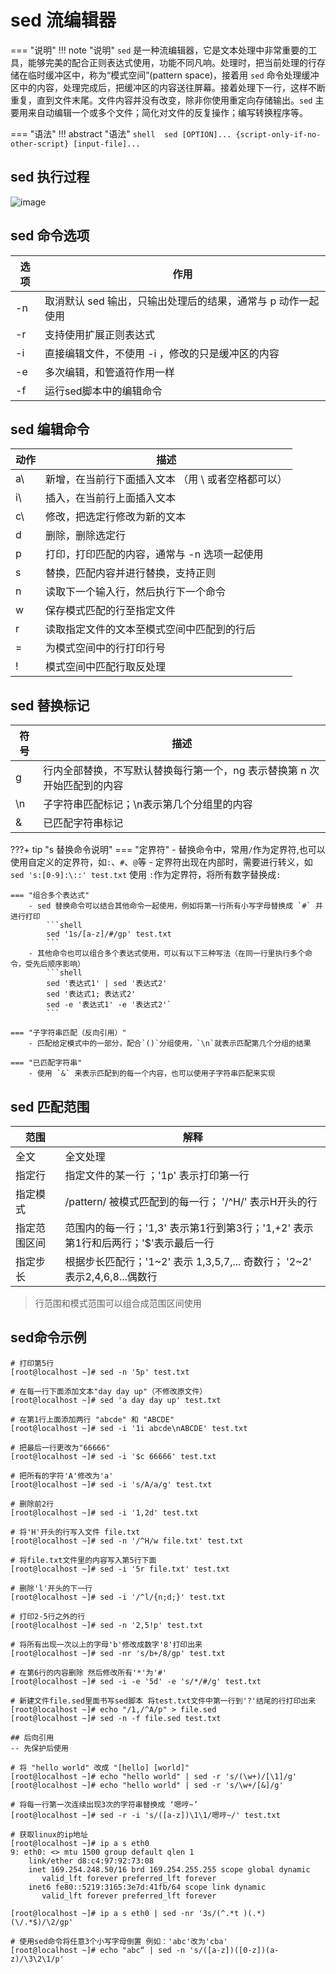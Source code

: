 # sed 流编辑器

=== "说明"
    !!! note "说明"
        `sed` 是一种流编辑器，它是文本处理中非常重要的工具，能够完美的配合正则表达式使用，功能不同凡响。处理时，把当前处理的行存储在临时缓冲区中，称为“模式空间”(pattern space)，接着用 `sed` 命令处理缓冲区中的内容，处理完成后，把缓冲区的内容送往屏幕。接着处理下一行，这样不断重复，直到文件末尾。文件内容并没有改变，除非你使用重定向存储输出。`sed` 主要用来自动编辑一个或多个文件；简化对文件的反复操作；编写转换程序等。

=== "语法"
    !!! abstract "语法"
        ```shell 
        sed [OPTION]... {script-only-if-no-other-script} [input-file]...
        ```

## sed 执行过程
![image](https://xlog.app/_next/image?url=https%3A%2F%2Fipfs.4everland.xyz%2Fipfs%2Fbafkreicsc4ek6ey5do2fme3g2m77mmeyex64rspnyyk42xbtxu356t5qgu&w=1080&q=75)


 
## sed 命令选项

| 选项 | 作用                                                         |
| ---- | ------------------------------------------------------------ |
| -n   | 取消默认 sed 输出，只输出处理后的结果，通常与 p 动作一起使用 |
| -r   | 支持使用扩展正则表达式                                       |
| -i   | 直接编辑文件，不使用 -i ，修改的只是缓冲区的内容             |
| -e   | 多次编辑，和管道符作用一样                                   |
| -f   | 运行sed脚本中的编辑命令                                      |



## sed 编辑命令

| 动作 | 描述                                               |
| ---- | -------------------------------------------------- |
| a\\  | 新增，在当前行下面插入文本 （用 \ 或者空格都可以） |
| i\\  | 插入，在当前行上面插入文本                         |
| c\\  | 修改，把选定行修改为新的文本                       |
| d    | 删除，删除选定行                                   |
| p    | 打印，打印匹配的内容，通常与 -n 选项一起使用       |
| s    | 替换，匹配内容并进行替换，支持正则                 |
| n    | 读取下一个输入行，然后执行下一个命令               |
| w    | 保存模式匹配的行至指定文件                         |
| r    | 读取指定文件的文本至模式空间中匹配到的行后         |
| =    | 为模式空间中的行打印行号                           |
| !    | 模式空间中匹配行取反处理                           |



## sed 替换标记

| 符号 | 描述                                                         |
| ---- | ------------------------------------------------------------ |
| g    | 行内全部替换，不写默认替换每行第一个，ng 表示替换第 n 次开始匹配到的内容 |
| \n   | 子字符串匹配标记；\n表示第几个分组里的内容                   |
| &    | 已匹配字符串标记                                             |

???+ tip  "s 替换命令说明" 
    === "定界符"
        - 替换命令中，常用`/`作为定界符,也可以使用自定义的定界符，如`:`、`#`、`@`等 
        - 定界符出现在内部时，需要进行转义，如 `sed 's:[0-9]:\::' test.txt` 使用 `:`作为定界符，将所有数字替换成`:`

    === "组合多个表达式"
        - sed 替换命令可以结合其他命令一起使用，例如将第一行所有小写字母替换成 `#` 并进行打印
            ```shell 
            sed '1s/[a-z]/#/gp' test.txt
            ```
        - 其他命令也可以组合多个表达式使用，可以有以下三种写法（在同一行里执行多个命令，受先后顺序影响）
            ```shell 
            sed '表达式1' | sed '表达式2'
            sed '表达式1; 表达式2'
            sed -e '表达式1' -e '表达式2'`
            ```

    === "子字符串匹配（反向引用）"
        - 匹配给定模式中的一部分，配合`()`分组使用，`\n`就表示匹配第几个分组的结果

    === "已匹配字符串"
        - 使用 `&` 来表示匹配到的每一个内容，也可以使用子字符串匹配来实现



## sed 匹配范围

| 范围         | 解释                                                         |
| ------------ | ------------------------------------------------------------ |
| 全文         | 全文处理                                                     |
| 指定行       | 指定文件的某一行 ；'1p' 表示打印第一行                       |
| 指定模式     | /pattern/ 被模式匹配到的每一行； '/^H/' 表示H开头的行        |
| 指定范围区间 | 范围内的每一行；'1,3' 表示第1行到第3行；'1,+2' 表示第1行和后两行；'$'表示最后一行 |
| 指定步长     | 根据步长匹配行；'1~2' 表示 1,3,5,7,... 奇数行； '2~2' 表示2,4,6,8...偶数行 |


> 行范围和模式范围可以组合成范围区间使用


## sed命令示例

```shell
# 打印第5行
[root@localhost ~]# sed -n '5p' test.txt

# 在每一行下面添加文本"day day up"（不修改原文件）
[root@localhost ~]# sed 'a day day up' test.txt

# 在第1行上面添加两行 "abcde" 和 "ABCDE" 
[root@localhost ~]# sed -i '1i abcde\nABCDE' test.txt

# 把最后一行更改为"66666"
[root@localhost ~]# sed -i '$c 66666' test.txt 

# 把所有的字符'A'修改为'a'
[root@localhost ~]# sed -i 's/A/a/g' test.txt 

# 删除前2行
[root@localhost ~]# sed -i '1,2d' test.txt

# 将'H'开头的行写入文件 file.txt 
[root@localhost ~]# sed -n '/^H/w file.txt' test.txt

# 将file.txt文件里的内容写入第5行下面
[root@localhost ~]# sed -i '5r file.txt' test.txt

# 删除'l'开头的下一行
[root@localhost ~]# sed -i '/^l/{n;d;}' test.txt

# 打印2-5行之外的行
[root@localhost ~]# sed -n '2,5!p' test.txt

# 将所有出现一次以上的字母'b'修改成数字'8'打印出来 
[root@localhost ~]# sed -nr 's/b+/8/gp' test.txt

# 在第6行的内容删除 然后修改所有'*'为'#'
[root@localhost ~]# sed -i -e '5d' -e 's/*/#/g' test.txt

# 新建文件file.sed里面书写sed脚本 将test.txt文件中第一行到'?'结尾的行打印出来
[root@localhost ~]# echo "/1,/^A/p" > file.sed 
[root@localhost ~]# sed -n -f file.sed test.txt 

## 后向引用
-- 先保护后使用 

# 将 "hello world" 改成 "[hello] [world]" 
[root@localhost ~]# echo "hello world" | sed -r 's/(\w+)/[\1]/g'
[root@localhost ~]# echo "hello world" | sed -r 's/\w+/[&]/g'

# 将每一行第一次连续出现3次的字符串替换成 ‘嗯哼~’ 
[root@localhost ~]# sed -r -i 's/([a-z])\1\1/嗯哼~/' test.txt

# 获取linux的ip地址 
[root@localhost ~]# ip a s eth0 
9: eth0: <> mtu 1500 group default qlen 1
    link/ether d8:c4:97:92:73:08
    inet 169.254.248.50/16 brd 169.254.255.255 scope global dynamic
       valid_lft forever preferred_lft forever
    inet6 fe80::5219:3165:3e7d:41fb/64 scope link dynamic
       valid_lft forever preferred_lft forever
       
[root@localhost ~]# ip a s eth0 | sed -nr '3s/(^.*t )(.*)(\/.*$)/\2/gp'

# 使用sed命令将任意3个小写字母倒置 例如：'abc'改为'cba'
[root@localhost ~]# echo "abc“ | sed -n 's/([a-z])([0-z])(a-z)/\3\2\1/p' 
```